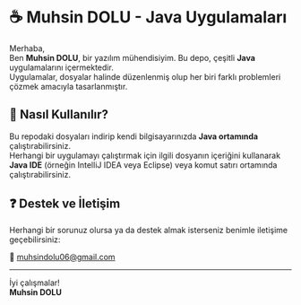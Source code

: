# ☕ Muhsin DOLU - Java Uygulamaları

Merhaba,  
Ben **Muhsin DOLU**, bir yazılım mühendisiyim. Bu depo, çeşitli **Java** uygulamalarını içermektedir.  
Uygulamalar, dosyalar halinde düzenlenmiş olup her biri farklı problemleri çözmek amacıyla tasarlanmıştır.

## 🚀 Nasıl Kullanılır?

Bu repodaki dosyaları indirip kendi bilgisayarınızda **Java ortamında** çalıştırabilirsiniz.  
Herhangi bir uygulamayı çalıştırmak için ilgili dosyanın içeriğini kullanarak **Java IDE** (örneğin IntelliJ IDEA veya Eclipse) veya komut satırı ortamında çalıştırabilirsiniz.

## ❓ Destek ve İletişim

Herhangi bir sorunuz olursa ya da destek almak isterseniz benimle iletişime geçebilirsiniz:

📧 [muhsindolu06@gmail.com](mailto:muhsindolu06@gmail.com)

---

İyi çalışmalar!  
**Muhsin DOLU**
